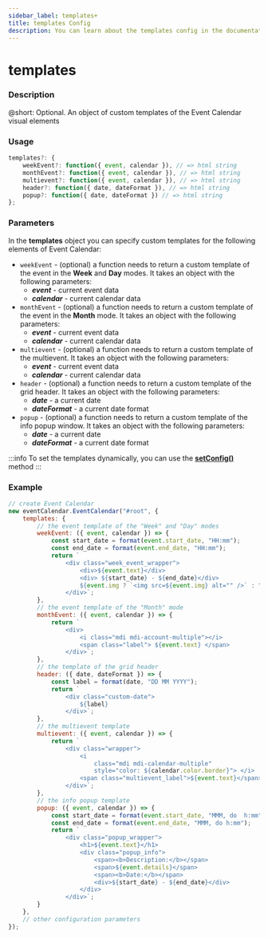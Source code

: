 ```yaml
---
sidebar_label: templates+
title: templates Config
description: You can learn about the templates config in the documentation of the DHTMLX JavaScript Event Calendar library. Browse developer guides and API reference, try out code examples and live demos, and download a free 30-day evaluation version of DHTMLX Event Calendar.
---
```


# templates

### Description

@short: Optional. An object of custom templates of the Event Calendar visual elements

### Usage

~~~jsx {}
templates?: {
    weekEvent?: function({ event, calendar }), // => html string
    monthEvent?: function({ event, calendar }), // => html string
    multievent?: function({ event, calendar }), // => html string
    header?: function({ date, dateFormat }), // => html string
    popup?: function({ date, dateFormat }) // => html string
}; 
~~~

### Parameters

In the **templates** object you can specify custom templates for the following elements of Event Calendar:

- `weekEvent` - (optional) a function needs to return a custom template of the event in the **Week** and **Day** modes. It takes an object with the following parameters:
    - ***event*** - current event data
    - ***calendar*** - current calendar data
- `monthEvent` - (optional) a function needs to return a custom template of the event in the **Month** mode. It takes an object with the following parameters:
    - ***event*** - current event data
    - ***calendar*** - current calendar data
- `multievent` - (optional) a function needs to return a custom template of the multievent. It takes an object with the following parameters:
    - ***event*** - current event data
    - ***calendar*** - current calendar data
- `header` - (optional) a function needs to return a custom template of the grid header. It takes an object with the following parameters:
    - ***date*** - a current date
    - ***dateFormat*** - a current date format
- `popup` - (optional) a function needs to return a custom template of the info popup window. It takes an object with the following parameters:
    - ***date*** - a current date
    - ***dateFormat*** - a current date format 

:::info
To set the templates dynamically, you can use the
[**setConfig()**](../../methods/js_eventcalendar_setconfig_method) method
:::

### Example

~~~jsx {5-14,16-22,24-30,32-40,42-55}
// create Event Calendar
new eventCalendar.EventCalendar("#root", {
    templates: {
        // the event template of the "Week" and "Day" modes
        weekEvent: ({ event, calendar }) => {
            const start_date = format(event.start_date, "HH:mm");
            const end_date = format(event.end_date, "HH:mm");
            return `
                <div class="week_event_wrapper">
                    <div>${event.text}</div>
                    <div> ${start_date} - ${end_date}</div>	
                    ${event.img ? `<img src=${event.img} alt="" />` : ""}
                </div>`;
        },
        // the event template of the "Month" mode
        monthEvent: ({ event, calendar }) => {
            return `
                <div>
                    <i class="mdi mdi-account-multiple"></i>
                    <span class="label"> ${event.text} </span>
                </div>`;
        },
        // the template of the grid header
        header: ({ date, dateFormat }) => {
            const label = format(date, "DD MM YYYY");
            return `
                <div class="custom-date">
                    ${label}
                </div>`;
        },
        // the multievent template
        multievent: ({ event, calendar }) => {
            return `
                <div class="wrapper">
                    <i
                        class="mdi mdi-calendar-multiple"
                        style="color: ${calendar.color.border}"> </i>
                    <span class="multievent_label">${event.text}</span>
                </div>`;
        },
        // the info popup template
        popup: ({ event, calendar }) => {
            const start_date = format(event.start_date, "MMM, do  h:mm");
            const end_date = format(event.end_date, "MMM, do h:mm");
            return `
                <div class="popup_wrapper">
                    <h1>${event.text}</h1>
                    <div class="popup_info">
                        <span><b>Description:</b></span>
                        <span>${event.details}</span>
                        <span><b>Date:</b></span>
                        <div>${start_date} - ${end_date}</div>
                    </div>
                </div>`;
        }
    },
	// other configuration parameters
});
~~~
